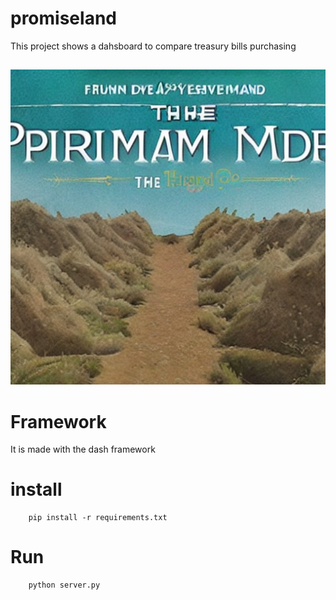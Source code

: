 # promiseland
This project shows a dahsboard to compare treasury bills purchasing
##
![logo](./assets/img/logo.jpg)

# Framework
It is made with the dash framework

# install
```
    pip install -r requirements.txt
```

# Run
```
    python server.py
```

